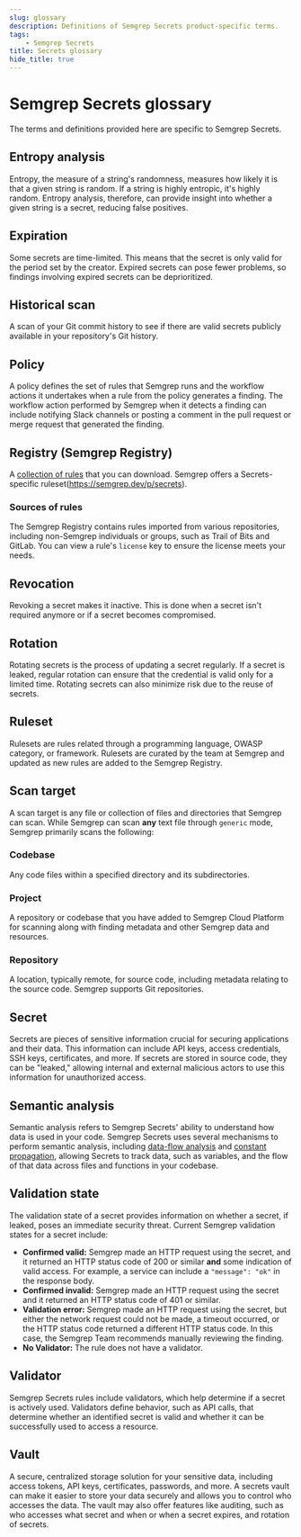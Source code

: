 ```yaml
---
slug: glossary
description: Definitions of Semgrep Secrets product-specific terms.
tags:
    - Semgrep Secrets
title: Secrets glossary
hide_title: true
---
```


# Semgrep Secrets glossary

The terms and definitions provided here are specific to Semgrep Secrets.

## Entropy analysis

Entropy, the measure of a string's randomness, measures how likely it is that a given string is random. If a string is highly entropic, it's highly random. Entropy analysis, therefore, can provide insight into whether a given string is a secret, reducing false positives.

## Expiration

Some secrets are time-limited. This means that the secret is only valid for the period set by the creator. Expired secrets can pose fewer problems, so findings involving expired secrets can be deprioritized. 

## Historical scan

A scan of your Git commit history to see if there are valid secrets publicly available in your repository's Git history.

## Policy

A policy defines the set of rules that Semgrep runs and the workflow actions it undertakes when a rule from the policy generates a finding. The workflow action performed by Semgrep when it detects a finding can include notifying Slack channels or posting a comment in the pull request or merge request that generated the finding.

## Registry (Semgrep Registry)

A [<i class="fas fa-external-link fa-xs"></i> collection of rules](https://semgrep.dev/r) that you can download. Semgrep offers a 
<i class="fas fa-external-link fa-xs"></i> Secrets-specific ruleset(https://semgrep.dev/p/secrets).

### Sources of rules

The Semgrep Registry contains rules imported from various repositories, including non-Semgrep individuals or groups, such as Trail of Bits and GitLab. You can view a rule's `license` key to ensure the license meets your needs.

## Revocation

Revoking a secret makes it inactive. This is done when a secret isn't required anymore or if a secret becomes compromised.

## Rotation

Rotating secrets is the process of updating a secret regularly. If a secret is leaked, regular rotation can ensure that the credential is valid only for a limited time. Rotating secrets can also minimize risk due to the reuse of secrets.

## Ruleset

Rulesets are rules related through a programming language, OWASP category, or framework. Rulesets are curated by the team at Semgrep and updated as new rules are added to the Semgrep Registry.

## Scan target

A scan target is any file or collection of files and directories that Semgrep can scan. While Semgrep can scan **any** text file through `generic` mode, Semgrep primarily scans the following:

### Codebase

Any code files within a specified directory and its subdirectories.

### Project

A repository or codebase that you have added to Semgrep Cloud Platform for scanning along with finding metadata and other Semgrep data and resources.

### Repository

A location, typically remote, for source code, including metadata relating to the source code. Semgrep supports Git repositories.

## Secret

Secrets are pieces of sensitive information crucial for securing applications and their data. This information can include API keys, access credentials, SSH keys, certificates, and more. If secrets are stored in source code, they can be "leaked," allowing internal and external malicious actors to use this information for unauthorized access.

## Semantic analysis

Semantic analysis refers to Semgrep Secrets' ability to understand how data is used in your code. Semgrep Secrets uses several mechanisms to perform semantic analysis, including [<i class="fa-regular fa-file-lines"></i> data-flow analysis](/writing-rules/data-flow/data-flow-overview) and [<i class="fa-regular fa-file-lines"></i> constant propagation](/writing-rules/data-flow/constant-propagation), allowing Secrets to track data, such as variables, and the flow of that data across files and functions in your codebase.

## Validation state

The validation state of a secret provides information on whether a secret, if leaked, poses an immediate security threat. Current Semgrep validation states for a secret include:

- **Confirmed valid:** Semgrep made an HTTP request using the secret, and it returned an HTTP status code of 200 or similar **and** some indication of valid access. For example, a service can include a `"message": "ok"` in the response body.
- **Confirmed invalid:** Semgrep made an HTTP request using the secret and it returned an HTTP status code of 401 or similar.
- **Validation error:** Semgrep made an HTTP request using the secret, but either the network request could not be made, a timeout occurred, or the HTTP status code returned a different HTTP status code. In this case, the Semgrep Team recommends manually reviewing the finding.
- **No Validator:** The rule does not have a validator.

## Validator

Semgrep Secrets rules include validators, which help determine if a secret is actively used. Validators define behavior, such as API calls, that determine whether an identified secret is valid and whether it can be successfully used to access a resource.

## Vault

A secure, centralized storage solution for your sensitive data, including access tokens, API keys, certificates, passwords, and more. A secrets vault can make it easier to store your data securely and allows you to control who accesses the data. The vault may also offer features like auditing, such as who accesses what secret and when or when a secret expires, and rotation of secrets.